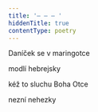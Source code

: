 ```yaml
---
title: '– – – '
hiddenTitle: true
contentType: poetry
---
```


<section>

Daníček se v maringotce

modlí hebrejsky

kéž to sluchu Boha Otce

nezní nehezky

</section>
